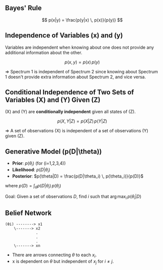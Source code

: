 ## Bayes' Rule
$$
p(x|y) = \frac{p(y|x) \, p(x)}{p(y)}
$$

## Independence of Variables \(x\) and \(y\)
Variables are independent when knowing about one does not provide any additional information about the other.

$$
p(x, y) = p(x) \, p(y)
$$

=> Spectrum 1 is independent of Spectrum 2 since knowing about Spectrum 1 doesn't provide extra information about Spectrum 2, and vice versa.

## Conditional Independence of Two Sets of Variables \(X\) and \(Y\) Given \(Z\)
\(X\) and \(Y\) are **conditionally independent** given all states of \(Z\).

$$
p(X, Y | Z) = p(X | Z) \, p(Y | Z)
$$

=> A set of observations \(X\) is independent of a set of observations \(Y\) given \(Z\).

## Generative Model \(p(D|\theta)\)
- **Prior**: $p(\theta_i)$ (for \(i=1,2,3,4\))
- **Likelihood**: $p(D|\theta_i)$
- **Posterior**: $p(\theta|D) = \frac{p(D|\theta_i) \, p(\theta_i)}{p(D)}$

where $p(D) = \int_{\theta} p(D|\theta_i) \, p(\theta_i)$

Goal:  Given a set of observations $D$, find $i$ such that $\arg\max_i \, p(\theta_i | D)$

## Belief Network
    (θi) --------> x1
        \-------> x2 
                  .
                  .
                  .
        \-------> xn



- There are arrows connecting $\theta$ to each $x_i$.
- x is dependent on $\theta$ but independent of $x_j$ for $i \neq j$.
